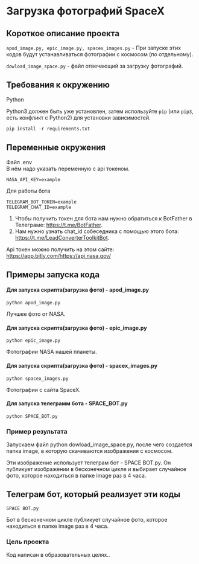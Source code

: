 # Загрузка фотографий SpaceX

## Короткое описание проекта

```apod_image.py, epic_image.py, spacex_images.py``` - При запуске этих кодов будут устанавливаться фотографии с космосом (по отдельному).

```dowload_image_space.py``` - файл отвечающий за загрузку фотографий.


## Требования к окружению
Python

Python3 должен быть уже установлен,
затем используйте `pip` (или `pip3`, есть конфликт с Python2) для установки зависимостей.
```python
pip install -r requirements.txt
```

## Переменные окружения
Файл .env      
В нём надо указать переменную с api токеном.
```
NASA_API_KEY=example
```

Для работы бота
```
TELEGRAM_BOT_TOKEN=example
TELEGRAM_CHAT_ID=example
```
1. Чтобы получить токен для бота нам нужно обратиться к BotFather в Телеграме: https://t.me/BotFather.
2. Нам нужно узнать chat_id собеседника с помощью этого бота: https://t.me/LeadConverterToolkitBot.

Api токен можно получить на этом сайте: https://app.bitly.com/https://api.nasa.gov/

## Примеры запуска кода

#### Для запуска скрипта(загрузка фото) - apod_image.py
```
python apod_image.py
```
Лучшее фото от NASA.

#### Для запуска скрипта(загрузка фото) - epic_image.py
```
python epic_image.py
```
Фотографии NASA нашей планеты.

#### Для запуска скрипта(загрузка фото) - spacex_images.py
```
python spacex_images.py
```
Фотографии с сайта SpaceX.

#### Для запуска телеграмм бота - SPACE_BOT.py
```
python SPACE_BOT.py
```

### Пример результата

Запускаем файл python dowload_image_space.py, после чего
создается папка image, в которую скачиваются изображения с космосом.

Эти изображение использует телеграм бот - SPACE BOT.py.
Он публикует изображении в бесконечном цикле и выбирает случайное фото, которое находиться в папке image раз в 4 часа.


## Телеграм бот, который реализует эти коды

```
SPACE BOT.py
```




Бот в бесконечном цикле публикует случайное фото, которое находиться в папке image раз в 4 часа.



### Цель проекта

Код написан в образовательных целях..
